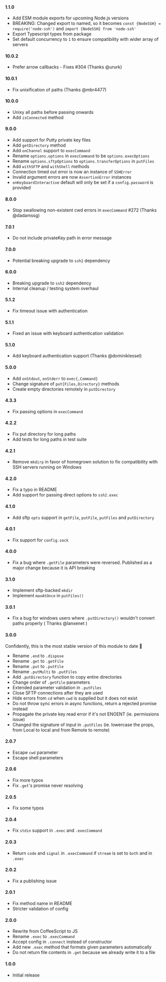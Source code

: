 #### 1.1.0

* Add ESM module exports for upcoming Node.js versions
* BREAKING: Changed export to named, so it becomes `const {NodeSSH} = require('node-ssh')` and `import {NodeSSH} from 'node-ssh'`
* Export Typescript types from package
* Set default concurrency to `1` to ensure compatibility with wider array of servers

#### 10.0.2

* Prefer arrow callbacks - Fixes #304 (Thanks @ururk)

#### 10.0.1

* Fix unixification of paths (Thanks @mbr4477)

#### 10.0.0

* Unixy all paths before passing onwards
* Add `isConnected` method

#### 9.0.0

* Add support for Putty private key files
* Add `getDirectory` method
* Add `onChannel` support to `execCommand`
* Rename `options.options` in `execCommand` to be `options.execOptions`
* Rename `options.sftpOptions` to `options.transferOptions` in `putFiles`
* Add `withSFTP` and `withShell` methods
* Connection timed out error is now an instance of `SSHError`
* Invalid argument errors are now `AssertionError` instances
* `onKeyboardInteractive` default will only be set if a `config.password` is provided

#### 8.0.0

* Stop swallowing non-existent cwd errors in `execCommand` #272 (Thanks @dadamssg)

#### 7.0.1

* Do not include privateKey path in error message

#### 7.0.0

* Potential breaking upgrade to `ssh2` dependency

#### 6.0.0

* Breaking upgrade to `ssh2` dependency
* Internal cleanup / testing system overhaul

#### 5.1.2

* Fix timeout issue with authentication

#### 5.1.1

* Fixed an issue with keyboard authentication validation

#### 5.1.0

* Add keyboard authentication support (Thanks @dominiklessel)

#### 5.0.0

* Add `onStdout`, `onStderr` to `exec{,Command}`
* Change signature of `put{Files,Directory}` methods
* Create empty directories remotely in `putDirectory`

#### 4.3.3

* Fix passing options in `execCommand`

#### 4.2.2

* Fix put directory for long paths
* Add tests for long paths in test suite

#### 4.2.1

* Remove `mkdirp` in favor of homegrown solution to fix compatibility with SSH servers running on Windows

#### 4.2.0

* Fix a typo in README
* Add support for passing direct options to `ssh2.exec`

#### 4.1.0

* Add sftp `opts` support in `getFile`, `putFile`, `putFiles` and `putDirectory`

#### 4.0.1

* Fix support for `config.sock`

#### 4.0.0

* Fix a bug where `.getFile` parameters were reversed. Published as a major change because it is API breaking

#### 3.1.0

* Implement sftp-backed `mkdir`
* Implement `maxAtOnce` in `putFiles()`

#### 3.0.1

* Fix a bug for windows users where `.putDirectory()` wouldn't convert paths properly ( Thanks @lanxenet )

#### 3.0.0

Confidently, this is the most stable version of this module to date :tada:

* Rename `.end` to `.dispose`
* Rename `.get` to `.getFile`
* Rename `.put` to `.putFile`
* Rename `.putMulti` to `.putFiles`
* Add `.putDirectory` function to copy entire directories
* Change order of `.getFile` parameters
* Extended parameter validation in `.putFiles`
* Close SFTP connections after they are used
* Hide errors from `cd` when `cwd` is supplied but it does not exist
* Do not throw sync errors in async functions, return a rejected promise instead
* Propagate the private key read error if it's not ENOENT (ie. permissions issue)
* Changed the signature of input in `.putFiles` (ie. lowercase the props, from Local to local and from Remote to remote)

#### 2.0.7

* Escape `cwd` parameter
* Escape shell parameters

#### 2.0.6

* Fix more typos
* Fix `.get`'s promise never resolving

#### 2.0.5

* Fix some typos

#### 2.0.4

* Fix `stdin` support in `.exec` and `.execCommand`

#### 2.0.3

* Return `code` and `signal` in `.execCommand` if `stream` is set to `both` and in `.exec`

#### 2.0.2

* Fix a publishing issue

#### 2.0.1

* Fix method name in README
* Stricter validation of config

#### 2.0.0

* Rewrite from CoffeeScript to JS
* Rename `.exec` to `.execCommand`
* Accept config in `.connect` instead of constructor
* Add new `.exec` method that formats given parameters automatically
* Do not return file contents in `.get` because we already write it to a file

#### 1.0.0

* Initial release
